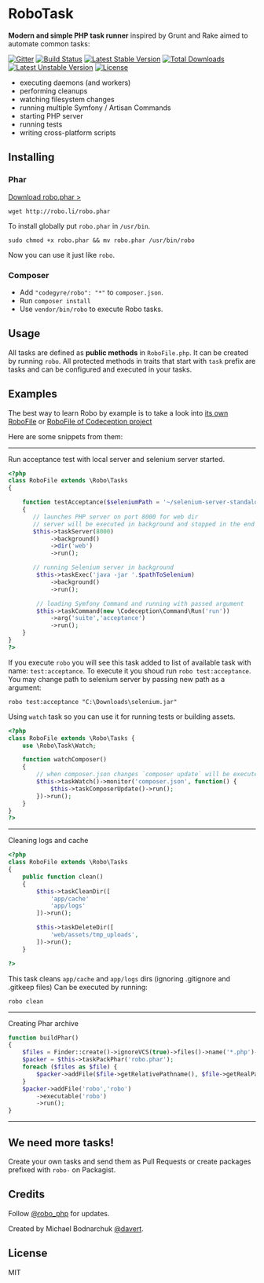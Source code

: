 # RoboTask

**Modern and simple PHP task runner** inspired by Grunt and Rake aimed to automate common tasks:

[![Gitter](https://badges.gitter.im/Join%20Chat.svg)](https://gitter.im/Codegyre/Robo?utm_source=badge&utm_medium=badge&utm_campaign=pr-badge&utm_content=badge) [![Build Status](https://travis-ci.org/Codegyre/Robo.svg?branch=master)](https://travis-ci.org/Codegyre/Robo) [![Latest Stable Version](https://poser.pugx.org/codegyre/robo/v/stable.png)](https://packagist.org/packages/codegyre/robo) [![Total Downloads](https://poser.pugx.org/codegyre/robo/downloads.png)](https://packagist.org/packages/codegyre/robo) [![Latest Unstable Version](https://poser.pugx.org/codegyre/robo/v/unstable.png)](https://packagist.org/packages/codegyre/robo) [![License](https://poser.pugx.org/codegyre/robo/license.png)](https://packagist.org/packages/codegyre/robo)

* executing daemons (and workers)
* performing cleanups
* watching filesystem changes
* running multiple Symfony / Artisan Commands
* starting PHP server
* running tests
* writing cross-platform scripts

## Installing

### Phar

[Download robo.phar >](http://robo.li/robo.phar)

```
wget http://robo.li/robo.phar
```

To install globally put `robo.phar` in `/usr/bin`.

```
sudo chmod +x robo.phar && mv robo.phar /usr/bin/robo
```

Now you can use it just like `robo`.

### Composer

* Add `"codegyre/robo": "*"` to `composer.json`.
* Run `composer install`
* Use `vendor/bin/robo` to execute Robo tasks.

## Usage

All tasks are defined as **public methods** in `RoboFile.php`. It can be created by running `robo`.
All protected methods in traits that start with `task` prefix are tasks and can be configured and executed in your tasks.

## Examples

The best way to learn Robo by example is to take a look into [its own RoboFile](https://github.com/Codegyre/Robo/blob/master/RoboFile.php)
 or [RoboFile of Codeception project](https://github.com/Codeception/Codeception/blob/master/RoboFile.php)

Here are some snippets from them:

---

Run acceptance test with local server and selenium server started.


``` php
<?php
class RoboFile extends \Robo\Tasks
{

    function testAcceptance($seleniumPath = '~/selenium-server-standalone-2.39.0.jar')
    {
       // launches PHP server on port 8000 for web dir
       // server will be executed in background and stopped in the end
       $this->taskServer(8000)
            ->background()
            ->dir('web')
            ->run();

       // running Selenium server in background
        $this->taskExec('java -jar '.$pathToSelenium)
            ->background()
            ->run();

        // loading Symfony Command and running with passed argument
        $this->taskCommand(new \Codeception\Command\Run('run'))
            ->arg('suite','acceptance')
            ->run();
    }
}
?>
```

If you execute `robo` you will see this task added to list of available task with name: `test:acceptance`.
To execute it you shoud run `robo test:acceptance`. You may change path to selenium server by passing new path as a argument:

```
robo test:acceptance "C:\Downloads\selenium.jar"
```

Using `watch` task so you can use it for running tests or building assets.

``` php
<?php
class RoboFile extends \Robo\Tasks {
    use \Robo\Task\Watch;

    function watchComposer()
    {
        // when composer.json changes `composer update` will be executed
        $this->taskWatch()->monitor('composer.json', function() {
            $this->taskComposerUpdate()->run();
        })->run();
    }
}
?>
```

---

Cleaning logs and cache

``` php
<?php
class RoboFile extends \Robo\Tasks
{
    public function clean()
    {
        $this->taskCleanDir([
            'app/cache'
            'app/logs'
        ])->run();

        $this->taskDeleteDir([
            'web/assets/tmp_uploads',
        ])->run();
    }

?>
```

This task cleans `app/cache` and `app/logs` dirs (ignoring .gitignore and .gitkeep files)
Can be executed by running:

```
robo clean
```

----

Creating Phar archive

``` php
function buildPhar()
{
    $files = Finder::create()->ignoreVCS(true)->files()->name('*.php')->in(__DIR__);
    $packer = $this->taskPackPhar('robo.phar');
    foreach ($files as $file) {
        $packer->addFile($file->getRelativePathname(), $file->getRealPath());
    }
    $packer->addFile('robo','robo')
        ->executable('robo')
        ->run();
}
```

---

## We need more tasks!

Create your own tasks and send them as Pull Requests or create packages prefixed with `robo-` on Packagist.

## Credits

Follow [@robo_php](http://twitter.com/robo_php) for updates.

Created by Michael Bodnarchuk [@davert](http://twitter.com/davert).

## License

MIT
